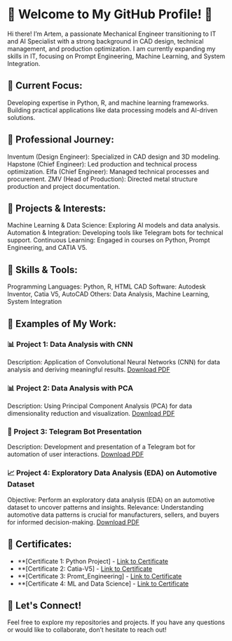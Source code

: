 # 🌟 Welcome to My GitHub Profile! 🌟
Hi there! I’m Artem, a passionate Mechanical Engineer transitioning to IT and AI Specialist with a strong background in CAD design, technical management, and production optimization. I am currently expanding my skills in IT, focusing on Prompt Engineering, Machine Learning, and System Integration.

## 🔹 Current Focus:
Developing expertise in Python, R, and machine learning frameworks. Building practical applications like data processing models and AI-driven solutions.
## 🔹 Professional Journey:
Inventum (Design Engineer): Specialized in CAD design and 3D modeling.
Hapstone (Chief Engineer): Led production and technical process optimization.
Elfa (Chief Engineer): Managed technical processes and procurement.
ZMV (Head of Production): Directed metal structure production and project documentation.
## 🔹 Projects & Interests:
Machine Learning & Data Science: Exploring AI models and data analysis.
Automation & Integration: Developing tools like Telegram bots for technical support.
Continuous Learning: Engaged in courses on Python, Prompt Engineering, and CATIA V5.
## 🔹 Skills & Tools:
Programming Languages: Python, R, HTML
CAD Software: Autodesk Inventor, Catia V5, AutoCAD
Others: Data Analysis, Machine Learning, System Integration
## 🔹 Examples of My Work:
### 📊 Project 1: Data Analysis with CNN
Description: Application of Convolutional Neural Networks (CNN) for data analysis and deriving meaningful results.
[Download PDF](https://github.com/Soart4/Soart4/raw/main/CNN.pdf)
### 📊 Project 2: Data Analysis with PCA
Description: Using Principal Component Analysis (PCA) for data dimensionality reduction and visualization.
[Download PDF](https://github.com/Soart4/Soart4/raw/main/PCA.pdf)
### 🤖 Project 3: Telegram Bot Presentation
Description: Development and presentation of a Telegram bot for automation of user interactions.
[Download PDF](https://github.com/Soart4/Soart4/raw/main/Telegram%20Bot%20for%20Cisco%20Error%20Messages.pdf) 
### 📈 Project 4: Exploratory Data Analysis (EDA) on Automotive Dataset
Objective: Perform an exploratory data analysis (EDA) on an automotive dataset to uncover patterns and insights.
Relevance: Understanding automotive data patterns is crucial for manufacturers, sellers, and buyers for informed decision-making.
[Download PDF](https://github.com/Soart4/Soart4/raw/main/Autos.pdf)
## 🔹 Certificates:
- **[Certificate 1: Python Project] - [Link to Certificate](https://github.com/Soart4/Soart4/blob/main/zert_python.pdf)
- **[Certificate 2: Catia-V5] - [Link to Certificate](https://github.com/Soart4/Soart4/blob/main/ibb_Catia_V-5.pdf)
- **[Certificate 3: Promt_Engineering] - [Link to Certificate](https://github.com/Soart4/Soart4/blob/main/UC-99be05d0-e6c9-46b6-b954-1249aae330f9.pdf)
- **[Certificate 4: ML and Data Science] - [Link to Certificate](https://github.com/Soart4/Soart4/blob/main/UC-b3b04903-1505-48ef-8e5a-bd30e17baa47.pdf)
## 🔹 Let's Connect!
Feel free to explore my repositories and projects. If you have any questions or would like to collaborate, don’t hesitate to reach out!
